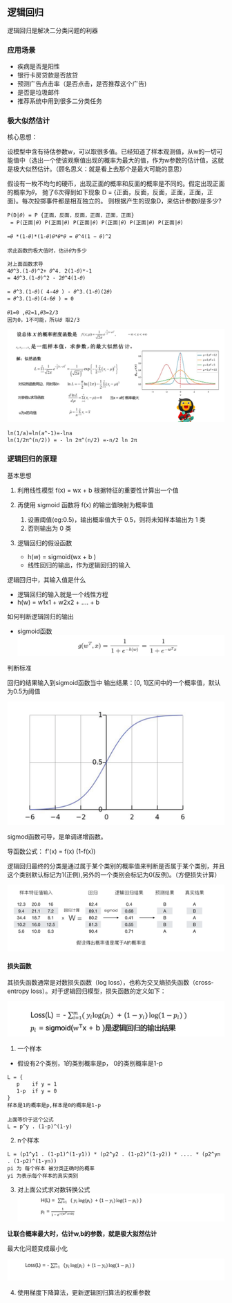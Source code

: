 ## 逻辑回归

逻辑回归是解决二分类问题的利器

### 应用场景
- 疾病是否是阳性
- 银行卡房贷款是否放贷
- 预测广告点击率（是否点击，是否推荐这个广告)
- 是否是垃圾邮件
- 推荐系统中用到很多二分类任务


### 极大似然估计

核心思想：

设模型中含有待估参数w，可以取很多值。已经知道了样本观测值，从w的一切可能值中（选出一个使该观察值出现的概率为最大的值，作为w参数的估计值，这就是极大似然估计。（顾名思义：就是看上去那个是最大可能的意思）


假设有一枚不均匀的硬币，出现正面的概率和反面的概率是不同的。假定出现正面的概率为𝜃， 抛了6次得到如下现象 D = {正面，反面，反面，正面，正面，正面}。每次投掷事件都是相互独立的。 则根据产生的现象D，来估计参数𝜃是多少?

```text
P(D|𝜃) = P {正面，反面，反面，正面，正面，正面}
 = P(正面|𝜃) P(正面|𝜃) P(正面|𝜃) P(正面|𝜃) P(正面|𝜃) P(正面|𝜃)

=𝜃 *(1-𝜃)*(1-𝜃)𝜃*𝜃*𝜃 = 𝜃^4(1 − 𝜃)^2

求此函数的极大值时，估计𝜃为多少
```
```text
对上面函数求导
4𝜃^3.(1-𝜃)^2+ 𝜃^4. 2(1-𝜃)*-1
= 4𝜃^3.(1-𝜃)^2 - 2𝜃^4(1-𝜃)

= 𝜃^3.(1-𝜃)( 4-4𝜃 ) - 𝜃^3.(1-𝜃)(2𝜃)
= 𝜃^3.(1-𝜃)(4-6𝜃 ) = 0 

𝜃1=0 ,𝜃2=1,𝜃3=2/3 
因为0，1不可能，所以𝜃 取2/3
```

![](images/ml_31.png)

```text
ln(1/a)=ln(a^-1)=-lna
ln(1/2π^(n/2)) = - ln 2π^(n/2) =-n/2 ln 2π
```

### 逻辑回归的原理


 基本思想

1. 利用线性模型 f(x) = wx + b 根据特征的重要性计算出一个值
2. 再使用 sigmoid 函数将 f(x) 的输出值映射为概率值
   1. 设置阈值(eg:0.5)，输出概率值大于 0.5，则将未知样本输出为 1 类
   2. 否则输出为 0 类

3. 逻辑回归的假设函数
   -  h(w) = sigmoid(wx + b )
   - 线性回归的输出，作为逻辑回归的输入


逻辑回归中，其输入值是什么
  - 逻辑回归的输入就是一个线性方程
  - h(w) = w1x1 + w2x2 + .... + b 

如何判断逻辑回归的输出
  - sigmoid函数
   ![](images/ml_27.png)

判断标准

回归的结果输入到sigmoid函数当中
输出结果：[0, 1]区间中的一个概率值，默认为0.5为阈值

![](images/ml_28.png)


sigmod函数可导，是单调递增函数。 

导函数公式： f'(x) = f(x) (1-f(x))

逻辑回归最终的分类是通过属于某个类别的概率值来判断是否属于某个类别，并且这个类别默认标记为1(正例),另外的一个类别会标记为0(反例)。（方便损失计算）


![](images/ml_32.png)




#### 损失函数

其损失函数通常是对数损失函数（log loss），也称为交叉熵损失函数（cross-entropy loss）。对于逻辑回归模型，损失函数的定义如下：

![](images/ml_34.png)

1. 一个样本
- 假设有2个类别，1的类别概率是p， 0的类别概率是1-p
```text
L = {
   p    if y = 1
   1-p  if y = 0
}
样本是1的概率是p,样本是0的概率是1-p

上面等价于这个公式
L = p^y . (1-p)^(1-y)
```

2. n个样本
```text
L = (p1^y1 . (1-p1)^(1-y1)) * (p2^y2 . (1-p2)^(1-y2)) * .... * (p2^yn . (1-p2)^(1-yn)) 
pi 为 每个样本 被分类正确时的概率
yi 为表示每个样本的真实类别
```

3. 对上面公式求对数转换公式
![](images/ml_35.png)

**让联合概率最大时，估计w,b的参数，就是极大拟然估计** 

最大化问题变成最小化

![](images/ml_36.png)

4. 使用梯度下降算法，更新逻辑回归算法的权重参数



